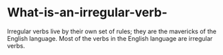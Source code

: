 # What-is-an-irregular-verb-
Irregular verbs live by their own set of rules; they are the mavericks of the English language. Most of the verbs in the English language are irregular verbs.
